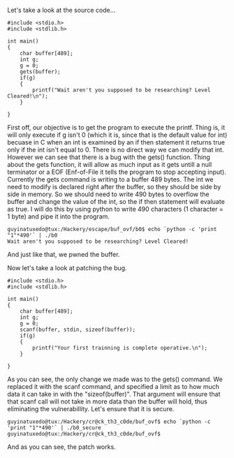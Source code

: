 Let's take a look at the source code...

```
#include <stdio.h>
#include <stdlib.h>

int main()
{
    char buffer[489];
    int g;
    g = 0;
    gets(buffer);
    if(g)
    {
        printf("Wait aren't you supposed to be researching? Level Cleared!\n");
    }

}
```

First off, our objective is to get the program to execute the printf. Thing is, it will only execute if g isn't 0 (which it is, since that is the default value for int) becuase in C when an int is examined by an if then statement it returns true only if the int isn't equal to 0.
There is no direct way we can modify that int. However we can see that there is a bug with the gets() function. Thing about the gets function, it will allow as much input as it gets untill a null terminator or a EOF (Enf-of-File it tells the program to stop accepting input).
Currently the gets command is writing to a buffer 489 bytes. The int we need to modify is declared right after the buffer, so they should be side by side in memory. So we should need to write 490 bytes to overflow the buffer and change the value of the int, so the if then statement will evaluate as true. I will do this by using python to write 490 characters (1 character = 1 byte) and pipe it into the program.

```
guyinatuxedo@tux:/Hackery/escape/buf_ovf/b0$ echo `python -c 'print "1"*490'` | ./b0
Wait aren't you supposed to be researching? Level Cleared!
```

And just like that, we pwned the buffer.

Now let's take a look at patching the bug.

```
#include <stdio.h>
#include <stdlib.h>

int main()
{
    char buffer[489];
    int g;
    g = 0;
    scanf(buffer, stdin, sizeof(buffer));
    if(g)
    {
        printf("Your first trainning is complete operative.\n");
    }

}
```

As you can see, the only change we made was to the gets() command. We replaced it with the scanf command, and specified a limit as
to how much data it can take in with the "sizeof(buffer)". That argument will ensure that that scanf call will not take in more data
than the buffer will hold, thus eliminating the vulnerabillity. Let's ensure that it is secure.

```
guyinatuxedo@tux:/Hackery/cr@ck_th3_c0de/buf_ovf$ echo `python -c 'print "1"*490'` | ./b0_secure 
guyinatuxedo@tux:/Hackery/cr@ck_th3_c0de/buf_ovf$ 
```

And as you can see, the patch works.




